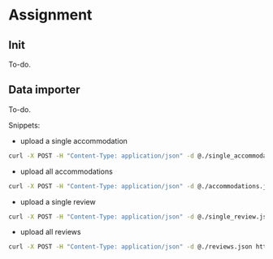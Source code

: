 # Assignment

## Init

To-do.

## Data importer

To-do.

Snippets:

- upload a single accommodation

```bash
curl -X POST -H "Content-Type: application/json" -d @./single_accommodation.json http://localhost:3000/accommodation | jq > single_accommodation_output.json
```

- upload all accommodations

```bash
curl -X POST -H "Content-Type: application/json" -d @./accommodations.json http://localhost:3000/accommodations | jq > accommodations_output.json
```

- upload a single review

```bash
curl -X POST -H "Content-Type: application/json" -d @./single_review.json http://localhost:3000/review | jq > single_review_output.json
```

- upload all reviews

```bash
curl -X POST -H "Content-Type: application/json" -d @./reviews.json http://localhost:3000/reviews | jq > reviews_output.json
```
